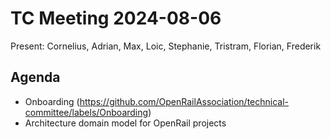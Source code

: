 # TC Meeting 2024-08-06

Present: Cornelius, Adrian, Max, Loic, Stephanie, Tristram, Florian, Frederik

## Agenda

* Onboarding (https://github.com/OpenRailAssociation/technical-committee/labels/Onboarding)
* Architecture domain model for OpenRail projects
  
